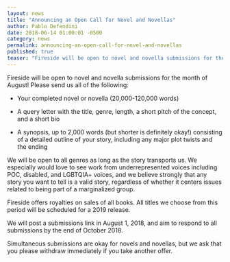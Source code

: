 ```yaml
---
layout: news
title: "Announcing an Open Call for Novel and Novellas"
author: Pablo Defendini
date: 2018-06-14 01:00:01 -0500
category: news
permalink: announcing-an-open-call-for-novel-and-novellas
published: true
teaser: "Fireside will be open to novel and novella submissions for the month of August."
---
```


Fireside will be open to novel and novella submissions for the month of August! Please send us all of the following: 

- Your completed novel or novella (20,000-120,000 words)

- A query letter with the title, genre, length, a short pitch of the concept, and a short bio

- A synopsis, up to 2,000 words (but shorter is definitely okay!) consisting of a detailed outline of your story, including any major plot twists and the ending

We will be open to all genres as long as the story transports us. We especially would love to see work from underrepresented voices including POC, disabled, and LGBTQIA+ voices, and we believe strongly that any story you want to tell is a valid story, regardless of whether it centers issues related to being part of a marginalized group. 

Fireside offers royalties on sales of all books. All titles we choose from this period will be scheduled for a 2019 release. 

We will post a submissions link in August 1, 2018, and aim to respond to all submissions by the end of October 2018.

Simultaneous submissions are okay for novels and novellas, but we ask that you please withdraw immediately if you take another offer.
